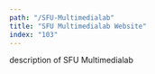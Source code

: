 ```yaml
---
path: "/SFU-Multimedialab"
title: "SFU Multimedialab Website"
index: "103"
---
```


description of SFU Multimedialab
